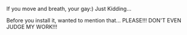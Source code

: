 If you move and breath, your gay:)
Just Kidding...

Before you install it, wanted to mention that...
PLEASE!!! DON'T EVEN JUDGE MY WORK!!!
